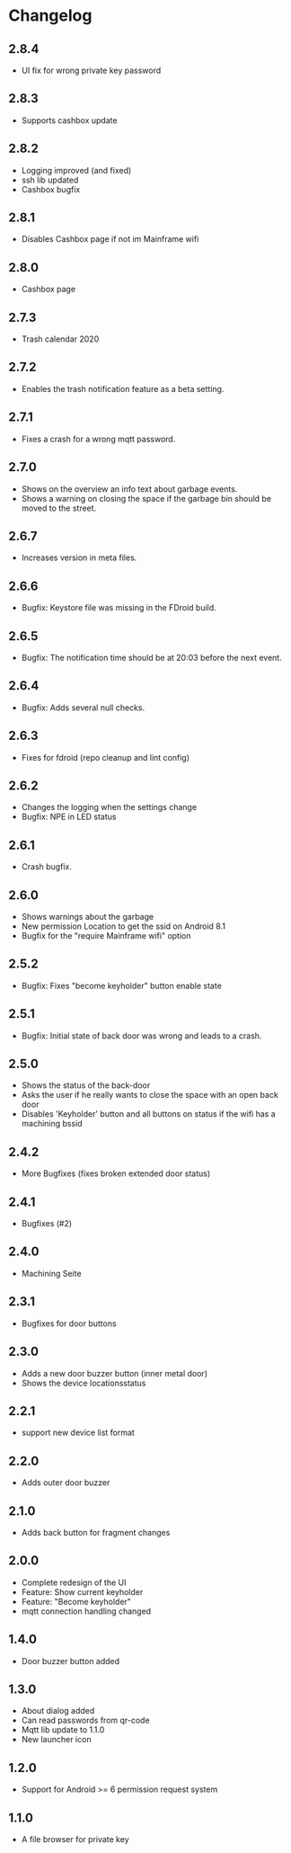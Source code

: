 # Changelog

## 2.8.4
* UI fix for wrong private key password

## 2.8.3
* Supports cashbox update

## 2.8.2
* Logging improved (and fixed)
* ssh lib updated
* Cashbox bugfix

## 2.8.1
* Disables Cashbox page if not im Mainframe wifi

## 2.8.0
* Cashbox page

## 2.7.3
* Trash calendar 2020

## 2.7.2
* Enables the trash notification feature as a beta setting.

## 2.7.1
* Fixes a crash for a wrong mqtt password.

## 2.7.0
* Shows on the overview an info text about garbage events. 
* Shows a warning on closing the space if the garbage bin should be moved to the street.  

## 2.6.7
* Increases version in meta files.

## 2.6.6
* Bugfix: Keystore file was missing in the FDroid build.

## 2.6.5
* Bugfix: The notification time should be at 20:03 before the next event. 

## 2.6.4
* Bugfix: Adds several null checks. 

## 2.6.3
* Fixes for fdroid (repo cleanup and lint config)

## 2.6.2
* Changes the logging when the settings change
* Bugfix: NPE in LED status

## 2.6.1
* Crash bugfix.

## 2.6.0
* Shows warnings about the garbage 
* New permission Location to get the ssid on Android 8.1
* Bugfix for the "require Mainframe wifi" option

## 2.5.2
* Bugfix: Fixes "become keyholder" button enable state

## 2.5.1
* Bugfix: Initial state of back door was wrong and leads to a crash.

## 2.5.0
* Shows the status of the back-door
* Asks the user if he really wants to close the space with an open back door
* Disables 'Keyholder' button and all buttons on status if the wifi has a machining bssid

## 2.4.2
* More Bugfixes (fixes broken extended door status)

## 2.4.1
* Bugfixes (#2)

## 2.4.0
* Machining Seite

## 2.3.1
* Bugfixes for door buttons

## 2.3.0
* Adds a new door buzzer button (inner metal door)
* Shows the device locationsstatus

## 2.2.1
* support new device list format

## 2.2.0
* Adds outer door buzzer

## 2.1.0
* Adds back button for fragment changes

## 2.0.0
* Complete redesign of the UI
* Feature: Show current keyholder
* Feature: "Become keyholder"
* mqtt connection handling changed

## 1.4.0
* Door buzzer button added

## 1.3.0
* About dialog added
* Can read passwords from qr-code
* Mqtt lib update to 1.1.0
* New launcher icon

## 1.2.0
* Support for Android >= 6 permission request system

## 1.1.0
* A file browser for private key